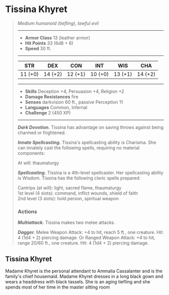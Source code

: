 # Tissina Khyret
>*Medium humanoid (tiefling), lawful evil*
>___
>- **Armor Class** 13 (leather armor)
>- **Hit Points** 33 (6d8 + 6)
>- **Speed** 30 ft.
>___
>|STR|DEX|CON|INT|WIS|CHA|
>|:---:|:---:|:---:|:---:|:---:|:---:|
>|11 (+0)|14 (+2)|12 (+1)|10 (+0)|13 (+1)|14 (+2)|
>___
>- **Skills** Deception +4, Persuasion +4, Religion +2
>- **Damage Resistances** fire
>- **Senses** darkvision 60 ft., passive Perception 11
>- **Languages** Common, Infernal
>- **Challenge** 2 (450 XP)
>___
>***Dark Devotion.*** Tissina has advantage on saving throws against being charmed or frightened.  
>
>***Innate Spellcasting.*** Tissina's spellcasting ability is Charisma. She can innately cast the following spells, requiring no material components:  
>
>At will: thaumaturgy  
>
>
>***Spellcasting.*** Tissina is a 4th-level spellcaster. Her spellcasting ability is Wisdom. Tissina has the following cleric spells prepared:  
>
>Cantrips (at will): light, sacred flame, thaumaturgy  
>1st level (4 slots): command, inflict wounds, shield of faith  
>2nd level (3 slots): hold person, spiritual weapon  
>
>### Actions
>***Multiattack.*** Tissina makes two melee attacks.  
>
>***Dagger.*** Melee Weapon Attack: +4 to hit, reach 5 ft., one creature. Hit: 4 (1d4 + 2) piercing damage. Or Ranged Weapon Attack: +4 to hit, range 20/60 ft., one creature. Hit: 4 (1d4 + 2) piercing damage.
## Tissina Khyret
Madame Khyret is the personal attendant to Ammalia Cassalanter and is the family's chief housemaid. Madame Khyret dresses in a long black gown and wears a headdress with black tassels. She is an aging tiefling and she spends most of her time in the master sitting room